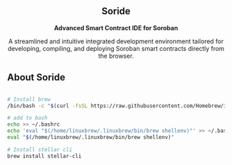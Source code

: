 <p align="center">
  <h2 align="center">Soride</h2>
  <p align="center"><b>Advanced Smart Contract IDE for Soroban</b></p>
  <p align="center">A streamlined and intuitive integrated development environment tailored for developing, compiling, and deploying Soroban smart contracts directly from the browser.</p>
</p>

## About Soride


```bash

# Install brew
/bin/bash -c "$(curl -fsSL https://raw.githubusercontent.com/Homebrew/install/HEAD/install.sh)"

# add to bash
echo >> ~/.bashrc
echo 'eval "$(/home/linuxbrew/.linuxbrew/bin/brew shellenv)"' >> ~/.bashrc
eval "$(/home/linuxbrew/.linuxbrew/bin/brew shellenv)"

# Install stellar cli
brew install stellar-cli
```